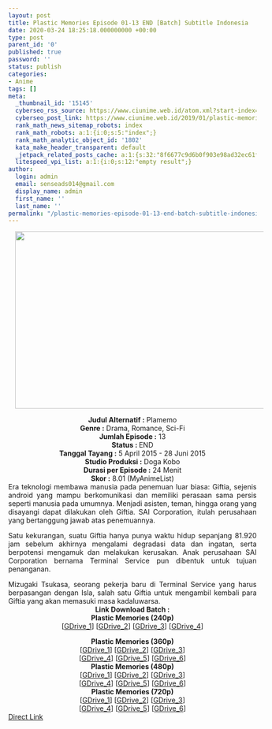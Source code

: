 ```yaml
---
layout: post
title: Plastic Memories Episode 01-13 END [Batch] Subtitle Indonesia
date: 2020-03-24 18:25:18.000000000 +00:00
type: post
parent_id: '0'
published: true
password: ''
status: publish
categories:
- Anime
tags: []
meta:
  _thumbnail_id: '15145'
  cyberseo_rss_source: https://www.ciunime.web.id/atom.xml?start-index=901&max-results=150
  cyberseo_post_link: https://www.ciunime.web.id/2019/01/plastic-memories-episode-01-13-end.html
  rank_math_news_sitemap_robots: index
  rank_math_robots: a:1:{i:0;s:5:"index";}
  rank_math_analytic_object_id: '1802'
  kata_make_header_transparent: default
  _jetpack_related_posts_cache: a:1:{s:32:"8f6677c9d6b0f903e98ad32ec61f8deb";a:2:{s:7:"expires";i:1650540000;s:7:"payload";a:0:{}}}
  litespeed_vpi_list: a:1:{i:0;s:12:"empty result";}
author:
  login: admin
  email: senseads014@gmail.com
  display_name: admin
  first_name: ''
  last_name: ''
permalink: "/plastic-memories-episode-01-13-end-batch-subtitle-indonesia/"
---
```

<div class="separator" style="clear: both; text-align: center;"><a href="https://1.bp.blogspot.com/-tTDbuEBBtSs/XDoPr_8KNnI/AAAAAAAAHQk/9QbPCdD4_7kdbxvwQ6fE1JBka_FkRGCDgCLcBGAs/s1600/Plastic%2BMemories.jpg" imageanchor="1" style="margin-left: 1em; margin-right: 1em;"><img border="0" data-original-height="720" data-original-width="1280" height="360" src="{{ site.baseurl }}/assets/2020/03/Plastic%2BMemories.jpg" width="640" /></a></div>
<p>
<div style="text-align: center;"><b>Judul Alternatif :</b> <b></b>Plamemo</div>
<div style="text-align: center;"><b><b>Genre :</b></b> Drama, Romance, Sci-Fi</div>
<div style="text-align: center;"><b>Jumlah Episode :</b> 13<br /><b>Status :&nbsp;</b>END<br /><b>Tanggal Tayang :</b> 5 April 2015 - 28 Juni 2015<br /><b>Studio Produksi :</b> <b></b>Doga Kobo<br /><b>Durasi per Episode :</b>&nbsp;24 Menit</div>
<div style="text-align: center;"><b>Skor :</b> 8.01 (MyAnimeList)</div>
<div style="text-align: center;"></div>
<div style="text-align: justify;">Era teknologi membawa manusia pada penemuan luar biasa: Giftia, sejenis android yang mampu berkomunikasi dan memiliki perasaan sama persis seperti manusia pada umumnya. Menjadi asisten, teman, hingga orang yang disayangi dapat dilakukan oleh Giftia. SAI Corporation, itulah perusahaan yang bertanggung jawab atas penemuannya.</p>
<p>Satu kekurangan, suatu Giftia hanya punya waktu hidup sepanjang 81.920 jam sebelum akhirnya mengalami degradasi data dan ingatan, serta berpotensi mengamuk dan melakukan kerusakan. Anak perusahaan SAI Corporation bernama Terminal Service pun dibentuk untuk tujuan penanganan.</p>
</div>
<div style="text-align: justify;">Mizugaki Tsukasa, seorang pekerja baru di Terminal Service yang harus berpasangan dengan Isla, salah satu Giftia untuk mengambil kembali para Giftia yang akan memasuki masa kadaluwarsa.</div>
<div style="text-align: justify;"></div>
<div style="text-align: justify;"></div>
<div style="text-align: center;"><b>Link Download Batch :</b></div>
<div style="text-align: center;">
<div style="text-align: center;">
<div style="text-align: center;"><b>Plastic Memories (240p)</b></div>
<div style="text-align: center;">[<a href="https://drive.google.com/uc?export=download&amp;id=12bWckud2yOsShXJALhRZ9tgk6Ma2atkL" target="_blank" rel="noopener">GDrive_1</a>] [<a href="https://drive.google.com/uc?export=download&amp;id=1OfY8DyGHUMfdyeU15-mFZZGSRkQYxrSz" target="_blank" rel="noopener">GDrive_2</a>] [<a href="https://drive.google.com/uc?id=1_NZv7YxxTb9xJSrlyu3tqdIhPxcHEJpJ" target="_blank" rel="noopener">GDrive_3</a>] [<a href="https://drive.google.com/uc?id=1UWmEsi-W7S_xWNDV7YTcXrwEoOEivMGi" target="_blank" rel="noopener">GDrive_4</a>]</p>
</div>
<div style="text-align: center;"><b>Plastic Memories (360p)</b></div>
<div style="text-align: center;">[<a href="https://drive.google.com/uc?export=download&amp;id=1woPD8DS5Cklv_cD_i2LIiU4Qxbx8XXLy" target="_blank" rel="noopener">GDrive_1</a>] [<a href="https://drive.google.com/uc?export=download&amp;id=1qCsHSdjAvhFdmuaZTkWnkA9gwFE6x69M" target="_blank" rel="noopener">GDrive_2</a>] [<a href="https://drive.google.com/uc?id=1kK9D3rbWEGLFlnevtDYuybU8F4xPre9g" target="_blank" rel="noopener">GDrive_3</a>]<br />[<a href="https://drive.google.com/uc?id=1R2m1LJa20XYR7XMRzg7yCCgBj--q3bXp" target="_blank" rel="noopener">GDrive_4</a>] [<a href="https://drive.google.com/uc?id=1eVCfGNgjEskGh-CQK1Pis_dYlYTUtEEG" target="_blank" rel="noopener">GDrive_5</a>] [<a href="https://drive.google.com/uc?id=1Sm9WEIEUG8QBlPk0LuiD19R-kQY-gZ3k" target="_blank" rel="noopener">GDrive_6</a>]</div>
<div style="text-align: center;"></div>
<div style="text-align: center;"><b>Plastic Memories (480p)</b><br />[<a href="https://drive.google.com/uc?export=download&amp;id=1thmHcGWevXcEljh0yUbwvS-NfsVvqQSe" target="_blank" rel="noopener">GDrive_1</a>] [<a href="https://drive.google.com/uc?export=download&amp;id=1w5-kPR-Qj4RTqYnlgAEEyRI_hutu9dK7" target="_blank" rel="noopener">GDrive_2</a>] [<a href="https://drive.google.com/uc?id=16_oHXCqn1G0tGDfeOQU1Yb7se4W7tkZ2" target="_blank" rel="noopener">GDrive_3</a>]<br />[<a href="https://drive.google.com/uc?id=1SiAV2-EEs832ZCaC0plLsIYe3FfdNhxY" target="_blank" rel="noopener">GDrive_4</a>] [<a href="https://drive.google.com/uc?id=1n8bvin_IV_j_3IM3zQoKXUKUeVlEteJr" target="_blank" rel="noopener">GDrive_5</a>] [<a href="https://drive.google.com/uc?id=1STjPGTTN0Gb-0exTVI7AhrGf9LtiHf-Q" target="_blank" rel="noopener">GDrive_6</a>]</div>
<div style="text-align: center;"><b>Plastic Memories (720p)</b><br />[<a href="https://drive.google.com/uc?export=download&amp;id=1NrAXd_KNzIbYcTqRtPtmz46NHgInuVRF" target="_blank" rel="noopener">GDrive_1</a>] [<a href="https://drive.google.com/uc?export=download&amp;id=1f7KP4H-5VCvsRMZxXnqz8z28p-adTHln" target="_blank" rel="noopener">GDrive_2</a>] [<a href="https://drive.google.com/uc?id=1aQOkPE9uMbTYHYDNK0iwVHhv3fzlkKk4" target="_blank" rel="noopener">GDrive_3</a>]<br />[<a href="https://drive.google.com/uc?id=17NHNdyzNaY8gJjj9L8mTvkNRnth0vy0u" target="_blank" rel="noopener">GDrive_4</a>] [<a href="https://drive.google.com/uc?id=1UICmgSATEn3MHEsXM-QM53oc_bN4G4jg" target="_blank" rel="noopener">GDrive_5</a>] [<a href="https://drive.google.com/uc?id=1WRd1XyW1l8AN0hyD480udxHUFc8dRhdK" target="_blank" rel="noopener">GDrive_6</a>]</div>
</div>
<div style="text-align: center;"></div>
</div>
<link rel="stylesheet" href="https://cdnjs.cloudflare.com/ajax/libs/font-awesome/4.7.0/css/font-awesome.min.css" />
<div class="divbtn"> <a href="https://handymansurrender.com/fihup8buzv?key=94550f7ce39444073321dde3b8782f97" class="btn"><i class="fa fa-download"></i> Direct Link</a> </div>
